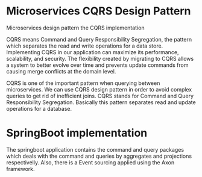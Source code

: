 # Microservices CQRS Design Pattern
Microservices design pattern the CQRS implementation


CQRS means Command and Query Responsibility Segregation, the pattern which separates the read and write operations for a data store. Implementing CQRS in our application can maximize its performance, scalability, and security. The flexibility created by migrating to CQRS allows a system to better evolve over time and prevents update commands from causing merge conflicts at the domain level.

CQRS is one of the important pattern when querying between microservices. We can use CQRS design pattern in order to avoid complex queries to get rid of inefficient joins. CQRS stands for Command and Query Responsibility Segregation. Basically this pattern separates read and update operations for a database.

# SpringBoot implementation

The springboot application contains the command and query packages which deals with the command and queries by aggregates and projections respectivelly. Also, there is a Event sourcing applied using the Axon framework.
